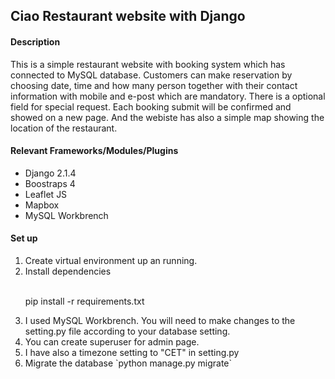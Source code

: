 <h2>Ciao Restaurant website with Django</h2>

<h4>Description</h4>
This is a simple restaurant website with booking system which has connected to MySQL database. Customers can make reservation by choosing date, time and how many person 
together with their contact information with mobile and e-post which are mandatory. There is a optional field for special request. 
Each booking submit will be confirmed and showed on a new page. And the webiste has also a simple map showing the location of the restaurant. 

<h4>Relevant Frameworks/Modules/Plugins</h4>
<ul>
  <li>Django 2.1.4</li>
  <li>Boostraps 4</li>
  <li>Leaflet JS</li>
  <li>Mapbox</li>
  <li>MySQL Workbrench</li>
</ul> 

<h4>Set up</h4>
<ol>
  <li>Create virtual environment up an running.</li>
  <li>Install dependencies</li><br><p>pip install -r requirements.txt<p>
  <li>I used MySQL Workbrench. You will need to make changes to the setting.py file according to your database setting.</li>
  <li>You can create superuser for admin page.</li>
  <li>I have also a timezone setting to "CET" in setting.py</li>
  <li>Migrate the database  `python manage.py migrate`</li>
  </ol> 

